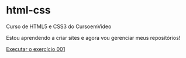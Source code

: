 # html-css
 Curso de HTML5 e CSS3 do CursoemVideo

Estou aprendendo a criar sites e agora vou gerenciar meus repositórios!

<a href="https://rogueferrari.github.io/html-css/exercicios/ex001/index.html">Executar o exercício 001</a>